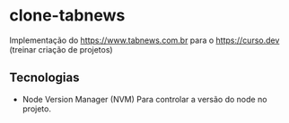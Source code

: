 # clone-tabnews
Implementação do https://www.tabnews.com.br para o https://curso.dev (treinar criação de projetos)

## Tecnologias
- Node Version Manager (NVM)
  Para controlar a versão do node no projeto.
